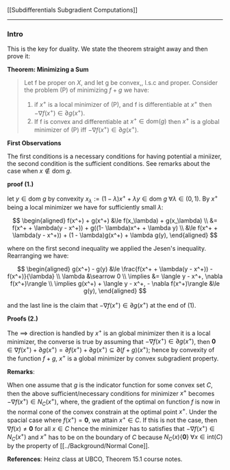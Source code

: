 [[Subdifferentials Subgradient Computations]]


---
### **Intro**

This is the key for duality. We state the theorem straight away and then prove it: 

**Theorem: Minimizing a Sum**
> Let f be proper on $X$, and let g be convex,, l.s.c and proper. Consider the problem (P) of minimizing $f + g$ we have: 
> 1. if $x^+$ is a local minimizer of (P), and f is differentiable at $x^+$ then $- \nabla f(x^+) \in \partial g(x^+)$. 
> 2. If f is convex and differentiable at $x^+\in \text{dom}(g)$ then $x^+$ is a global minimizer of (P) iff $- \nabla f(x^+) \in \partial g(x^+)$. 

**First Observations**

The first conditions is a necessary conditions for having potential a miniizer, the second condition is the sufficient conditions. See remarks about the case when $x\not\in \text{dom } g$. 

**proof (1.)**

let $y\in \text{dom }g$ by convexity $x_{\lambda}:= (1 - \lambda)x^+ + \lambda y\in \text{dom }g \;\forall \lambda \in (0, 1)$. By $x^+$ being a local minimizer we have for sufficiently small $\lambda$: 

$$
\begin{aligned}
    f(x^+) + g(x^+) &\le f(x_\lambda) + g(x_\lambda)
    \\
    &= f(x^+ + \lambda(y - x^+)) + g((1- \lambda)x^+ + \lambda y)
    \\
    &\le f(x^+ + \lambda(y - x^+)) + (1 - \lambda)g(x^+) + \lambda g(y), 
\end{aligned}
$$

where on the first second inequality we applied the Jesen's inequality. Rearranging we have: 

$$
\begin{aligned}
    g(x^+) - g(y) &\le 
    \frac{f(x^+ + \lambda(y - x^+)) - f(x^+)}{\lambda}
    \\
    \lambda &\searrow 0
    \\
    \implies &= \langle y - x^+, \nabla f(x^+)\rangle
    \\
    \implies 
    g(x^+) + \langle y - x^+, - \nabla f(x^+)\rangle &\le g(y), 
\end{aligned}
$$

and the last line is the claim that $-\nabla f(x^+) \in \partial g(x^+)$ at the end of (1).

**Proofs (2.)**

The $\implies$ direction is handled by $x^+$ is an global minimizer then it is a local minimizer, the converse is true by assuming that $-\nabla f(x^+)\in \partial g(x^+)$, then $\mathbf 0\in \nabla f(x^+) + \partial g(x^+) = \partial f(x^+) + \partial g(x^+) \subseteq \partial (f + g)(x^+)$; hence by convexity of the function $f + g$, $x^+$ is a global minimizer by convex subgradient property. 


**Remarks**: 

When one assume that $g$ is the indicator function for some convex set $C$, then the above sufficient/necessary conditions for minimizer $x^+$ becomes $-\nabla f(x^+) \in N_C(x^+)$, where, the gradient of the optimal on function $f$ is now in the normal cone of the convex constrain at the optimal point $x^+$. Under the spacial case where $f(x^+) = \mathbf 0$, we attain $x^+\in C$. If this is not the case, then $\nabla f(x)\neq \mathbf 0$ for all $x\in C$ hence the minimizer has to satisfies that $-\nabla f(x^+) \in N_C(x^+)$ and $x^+$ has to be on the boundary of $C$ because $N_C(x)  \{\mathbf 0\}\;\forall x \in \text{int}(C)$ by the property of [[../Background/Normal Cone]]. 


**References**: Heinz class at UBCO, Theorem 15.1 course notes. 